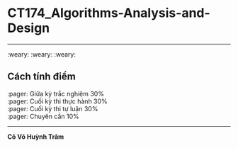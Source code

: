 # CT174_Algorithms-Analysis-and-Design
<hr>
:weary: :weary: :weary: <br>
<h2>Cách tính điểm</h2>
:pager: Giữa kỳ trắc nghiệm 30% <br>
:pager: Cuối kỳ thi thực hành 30% <br>
:pager: Cuối kỳ thi tự luận 30% <br>
:pager: Chuyên cần 10% 
<hr>
<strong>Cô Võ Huỳnh Trâm</strong>